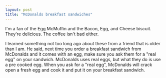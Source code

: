```yaml
---
layout: post
title: "McDonalds breakfast sandwiches"
---
```


I'm a fan of the Egg McMuffin and the Bacon, Egg, and Cheese biscuit. They're delicious. The coffee isn't bad either. 

I learned something not too long ago about these from a friend that is older than I am. He said, next time you order a breakfast sandwich from McDonalds and it comes with an egg, make sure you ask them for a "real egg" on your sandwich. 
McDonalds uses real eggs, but what they do is use a pre cooked egg. When you ask for a "real egg", McDonalds will crack open a fresh egg and cook it and put it on your breakfast sandwich.
